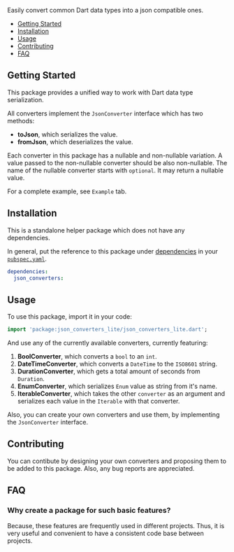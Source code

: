 Easily convert common Dart data types into a json compatible ones.

- [Getting Started](#getting-started)
- [Installation](#installation)
- [Usage](#usage)
- [Contributing](#contributing)
- [FAQ](#faq)

## Getting Started

This package provides a unified way to work with Dart data type serialization.

All converters implement the `JsonConverter` interface which has two methods:

- **toJson**, which serializes the value.
- **fromJson**, which deserializes the value.

Each converter in this package has a nullable and non-nullable variation.
A value passed to the non-nullable converter should be also non-nullable.
The name of the nullable converter starts with `optional`. It may return a
nullable value.

For a complete example, see `Example` tab.

## Installation

This is a standalone helper package which does not have any dependencies.

In general, put the reference to this package under [dependencies][] in your
[`pubspec.yaml`][pubspec].

```yaml
dependencies:
  json_converters:
```

## Usage

To use this package, import it in your code:

```dart
import 'package:json_converters_lite/json_converters_lite.dart';
```

And use any of the currently available converters, currently featuring:

1. **BoolConverter**, which converts a `bool` to an `int`.
2. **DateTimeConverter**, which converts a `DateTime` to the `ISO8601` string.
3. **DurationConverter**, which gets a total amount of seconds from `Duration`.
4. **EnumConverter**, which serializes `Enum` value as string from it's name.
5. **IterableConverter**, which takes the other `converter` as an argument and
   serializes each value in the `Iterable` with that converter.

Also, you can create your own converters and use them, by implementing the
`JsonConverter` interface.

## Contributing

You can contibute by designing your own converters and proposing them to be
added to this package. Also, any bug reports are appreciated.

## FAQ

### Why create a package for such basic features?

Because, these features are frequently used in different projects. Thus, it is
very useful and convenient to have a consistent code base between projects.

[dependencies]: https://dart.dev/tools/pub/dependencies
[pubspec]: https://dart.dev/tools/pub/pubspec

